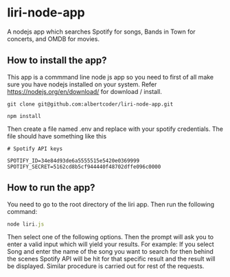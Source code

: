 # liri-node-app
A nodejs app which searches Spotify for songs, Bands in Town for concerts, and OMDB for movies.

## How to install the app?
This app is a commmand line node js app so you need to first of all make sure you have nodejs installed on your system. Refer https://nodejs.org/en/download/ for download / install. 

```
git clone git@github.com:albertcoder/liri-node-app.git
```

```
npm install
```

Then create a file named .env and replace with your spotify credentials. The file should have something like this
```
# Spotify API keys

SPOTIFY_ID=34e84d93de6a5555515e5420e0369999
SPOTIFY_SECRET=5162cd8b5cf944440f48702dffe096c0000
```

## How to run the app?
You need to go to the root directory of the liri app. Then run the following command:
```javascript
node liri.js
```
Then select one of the following options. Then the prompt will ask you to enter a valid input which will yield your results. For example: If you select Song and enter the name of the song you want to search for then behind the scenes Spotify API will be hit for that specific result and the result will be displayed. Similar procedure is carried out for rest of the requests.
